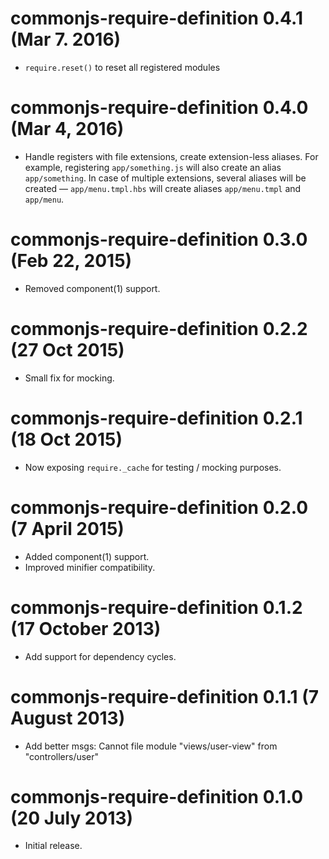 # commonjs-require-definition 0.4.1 (Mar 7. 2016)
* `require.reset()` to reset all registered modules

# commonjs-require-definition 0.4.0 (Mar 4, 2016)
* Handle registers with file extensions, create extension-less aliases.
  For example, registering `app/something.js` will also create an alias `app/something`.
  In case of multiple extensions, several aliases will be created — `app/menu.tmpl.hbs` will create aliases `app/menu.tmpl` and `app/menu`.

# commonjs-require-definition 0.3.0 (Feb 22, 2015)
* Removed component(1) support.

# commonjs-require-definition 0.2.2 (27 Oct 2015)
* Small fix for mocking.

# commonjs-require-definition 0.2.1 (18 Oct 2015)
* Now exposing `require._cache` for testing / mocking purposes.

# commonjs-require-definition 0.2.0 (7 April 2015)
* Added component(1) support.
* Improved minifier compatibility.

# commonjs-require-definition 0.1.2 (17 October 2013)
* Add support for dependency cycles.

# commonjs-require-definition 0.1.1 (7 August 2013)
* Add better msgs: Cannot file module "views/user-view" from "controllers/user"

# commonjs-require-definition 0.1.0 (20 July 2013)
* Initial release.
